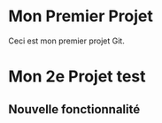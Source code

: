 # Mon Premier Projet

Ceci est mon premier projet Git.
# Mon 2e Projet test
## Nouvelle fonctionnalité
